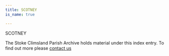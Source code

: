 ```yaml
---
title: SCOTNEY
is_name: true

---
```


SCOTNEY


The Stoke Climsland Parish Archive holds material under this index entry. To find out more please [contact us](/contact/)
